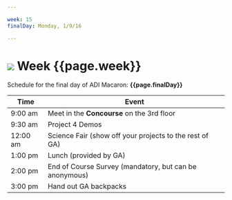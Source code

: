 ```yaml
---

week: 15
finalDay: Monday, 1/9/16

---
```


# ![](https://ga-dash.s3.amazonaws.com/production/assets/logo-9f88ae6c9c3871690e33280fcf557f33.png) Week {{page.week}}

Schedule for the final day of ADI Macaron: **{{page.finalDay}}**

| Time | Event |
| --- | --- |
| 9:00 am | Meet in the **Concourse** on the 3rd floor |
| 9:30 am | Project 4 Demos |
| 12:00 am | Science Fair (show off your projects to the rest of GA) |
| 1:00 pm | Lunch (provided by GA) |
| 2:00 pm | End of Course Survey (mandatory, but can be anonymous) |
| 3:00 pm | Hand out GA backpacks |
